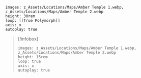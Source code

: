 ```carousel
images: z_Assets/Locations/Maps/Amber Temple 1.webp, z_Assets/Locations/Maps/Amber Temple 2.webp
height: 30rem
loop: [[True Polymorph]]
axis: x
autoplay: true
```

>[!infobox]
>```carousel
>images: z_Assets/Locations/Maps/Amber Temple 1.webp, z_Assets/Locations/Maps/Amber Temple 2.webp
>height: 15rem
>loop: true
>axis: x
>autoplay: true
>```
